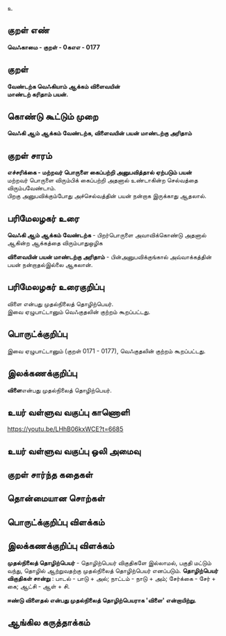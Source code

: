 உ

## குறள் எண் 

**வெஃகாமை - குறள் - 0கஎஎ - 0177**  

## குறள் 

**வேண்டற்க வெஃகியாம் ஆக்கம் விளைவயின்  
மாண்டற் கரிதாம் பயன்.** 

## கொண்டு கூட்டும் முறை

**வெஃகி ஆம் ஆக்கம் வேண்டற்க, விளைவயின் பயன் மாண்டற்கு அரிதாம்**

## குறள் சாரம் 

**எச்சரிக்கை - மற்றவர் பொருளை கைப்பற்றி அனுபவித்தால் ஏற்படும் பயன்**  
மற்றவர் பொருளை விரும்பிக் கைப்பற்றி அதனால் உண்டாகின்ற செல்வத்தை விரும்பவேண்டாம்.  
பிறகு அனுபவிக்கும்போது அச்செல்வத்தின் பயன் நன்றாக இருக்காது ஆதலால்.  

## பரிமேலழகர் உரை

**வெஃகி ஆம் ஆக்கம் வேண்டற்க** - பிறர்பொருளை அவாவிக்கொண்டு அதனால் ஆகின்ற ஆக்கத்தை விரும்பாதுஒழிக  

**விளைவயின் பயன் மாண்டற்கு அரிதாம்** - பின்அனுபவிக்குங்கால் அவ்வாக்கத்தின் பயன் நன்றாதல்இல்லை ஆகலான்.  

## பரிமேலழகர் உரைகுறிப்பு   

விளை என்பது முதல்நிலைத் தொழிற்பெயர்.  
இவை ஏழுபாட்டானும் வெஃகுதலின் குற்றம் கூறப்பட்டது.  

## பொருட்க்குறிப்பு 

இவை ஏழுபாட்டானும் (குறள் 0171 - 0177), வெஃகுதலின் குற்றம் கூறப்பட்டது.  

## இலக்கணக்குறிப்பு  

**விளை**என்பது முதல்நிலைத் தொழிற்பெயர்.  

## உயர் வள்ளுவ வகுப்பு காணொளி

https://youtu.be/LHhB06kxWCE?t=6685

## உயர் வள்ளுவ வகுப்பு ஒலி அமைவு 

 
## குறள் சார்ந்த கதைகள் 


## தொன்மையான சொற்கள்


## பொருட்க்குறிப்பு விளக்கம்


## இலக்கணக்குறிப்பு விளக்கம்

**முதல்நிலைத் தொழிற்பெயர்** - தொழிற்பெயர் விகுதிகளே இல்லாமல், பகுதி மட்டும் வந்து, தொழில் ஆற்றுவதற்கு முதல்நிலைத் தொழிற்பெயர் எனப்படும்.
**தொழிற்பெயர் விகுதிகள் சான்று** :  பாடல் - பாடு + அல்;  நாட்டம் - நாடு + அம்;  சேர்க்கை - சேர் + கை;  ஆட்சி - ஆள் + சி. 

**ஈண்டு விளைதல் என்பது முதல்நிலைத் தொழிற்பெயராக 'விளை' என்றாயிற்று.**

## ஆங்கில கருத்தாக்கம் 


